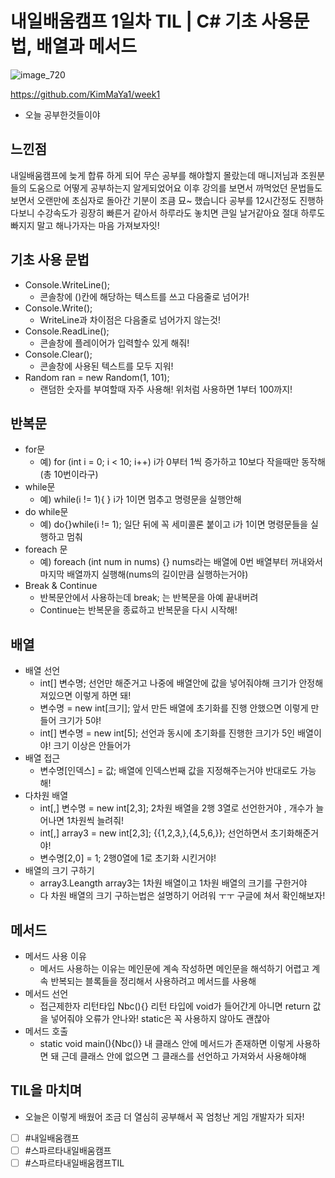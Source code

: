 # 내일배움캠프 1일차 TIL | C# 기초 사용문법, 배열과 메서드

  ![image_720](https://github.com/KimMaYa1/NBC/assets/141565207/e84deae9-27a9-4728-a617-7bc512f9d10b)

 <htr>https://github.com/KimMaYa1/week1
 
 - 오늘 공부한것들이야



## 느낀점

 내일배움캠프에 늦게 합류 하게 되어 무슨 공부를 해야할지 몰랐는데 
 매니저님과 조원분들의 도움으로 어떻게 공부하는지 알게되었어요
 이후 강의를 보면서 까먹었던 문법들도 보면서 오랜만에 초심자로 돌아간 기분이 조큼 묘~ 했습니다
 공부를 12시간정도 진행하다보니 수강속도가 굉장히 빠른거 같아서 하루라도 놓치면 큰일 날거같아요
 절대 하루도 빠지지 말고 해나가자는 마음 가져보자잇!

## 기초 사용 문법

 - Console.WriteLine();  
   - 콘솔창에 ()칸에 해당하는 텍스트를 쓰고 다음줄로 넘어가!
 - Console.Write();      
   - WriteLine과 차이점은 다음줄로 넘어가지 않는것!
 - Console.ReadLine();   
   - 콘솔창에 플레이어가 입력할수 있게 해줘!
 - Console.Clear();
   - 콘솔창에 사용된 텍스트를 모두 지워!
 - Random ran = new Random(1, 101);
   - 랜덤한 숫자를 부여할때 자주 사용해! 위처럼 사용하면 1부터 100까지!

## 반복문

 - for문
   - 예) for (int i = 0; i < 10; i++) i가 0부터 1씩 증가하고 10보다 작을때만 동작해 (총 10번이라구)
 - while문
   - 예) while(i != 1){ } i가 1이면 멈추고 명령문을 실행안해
 - do while문
   - 예) do{}while(i != 1); 일단 뒤에 꼭 세미콜론 붙이고 i가 1이면 명령문들을 실행하고 멈춰
 - foreach 문
   - 예) foreach (int num in nums) {} nums라는 배열에 0번 배열부터 꺼내와서 마지막 배열까지 실행해(nums의 길이만큼 실행하는거야)
 - Break & Continue
   - 반복문안에서 사용하는데 break; 는 반복문을 아예 끝내버려
   - Continue는 반복문을 종료하고 반복문을 다시 시작해!

## 배열
 
 - 배열 선언
   - int[] 변수명; 선언만 해준거고 나중에 배열안에 값을 넣어줘야해 크기가 안정해져있으면 이렇게 하면 돼!
   - 변수명 = new int[크기]; 앞서 만든 배열에 초기화를 진행 안했으면 이렇게 만들어 크기가 5야! 
   - int[] 변수명 = new int[5]; 선언과 동시에 초기화를 진행한 크기가 5인 배열이야! 크기 이상은 안들어가
 - 배열 접근
   - 변수명[인덱스] = 값; 배열에 인덱스번째 값을 지정해주는거야 반대로도 가능해!
 - 다차원 배열
   - int[,] 변수명 = new int[2,3]; 2차원 배열을 2행 3열로 선언한거야 , 개수가 늘어나면 1차원씩 늘려줘!
   - int[,] array3 = new int[2,3]; {{1,2,3,},{4,5,6,}}; 선언하면서 초기화해준거야!
   - 변수명[2,0] = 1; 2행0열에 1로 초기화 시킨거야!
 - 배열의 크기 구하기
   - array3.Leangth array3는 1차원 배열이고 1차원 배열의 크기를 구한거야
   - 다 차원 배열의 크기 구하는법은 설명하기 어려워 ㅜㅜ 구글에 쳐서 확인해보자!
 
## 메서드

 - 메서드 사용 이유
   - 메서드 사용하는 이유는 메인문에 계속 작성하면 메인문을 해석하기 어렵고 계속 반복되는 블록들을 정리해서 사용하려고 메서드를 사용해
 - 메서드 선언
   - 접근제한자 리턴타입 Nbc(){} 리턴 타입에 void가 들어간게 아니면 return 값을 넣어줘야 오류가 안나와! static은 꼭 사용하지 않아도 괜찮아
 - 메서드 호출
   - static void main(){Nbc()} 내 클래스 안에 메서드가 존재하면 이렇게 사용하면 돼 근데 클래스 안에 없으면 그 클래스를 선언하고 가져와서 사용해야해 

## TIL을 마치며

 - 오늘은 이렇게 배웠어 조금 더 열심히 공부해서 꼭 엄청난 게임 개발자가 되자! 

- [ ]  #내일배움캠프
- [ ]  #스파르타내일배움캠프
- [ ]  #스파르타내일배움캠프TIL